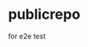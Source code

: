 # publicrepo
for e2e test











































































































































































































































































































































































































































































































































































































































































































































































































































































































































































































































































































































































































































































































































































































































































































































































































































